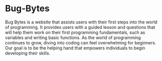 # Bug-Bytes

Bug Bytes is a website that assists users with their first steps into the world of programming. It provides users with a guided lesson and questions that will help them work on their first programming fundamentals, such as variables and writing basic functions. As the world of programming continues to grow, diving into coding can feel overwhelming for beginners. Our goal is to be the helping hand that empowers individuals to begin developing their skills.

